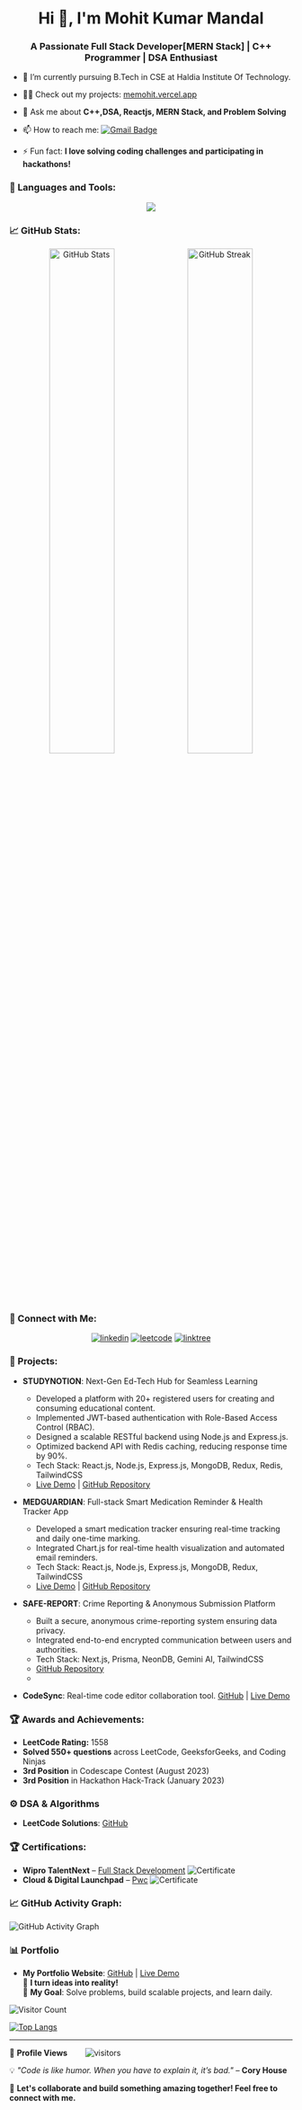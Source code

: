 <h1 align="center">Hi 👋, I'm Mohit Kumar Mandal</h1>
<h3 align="center">A Passionate Full Stack Developer[MERN Stack] | C++ Programmer | DSA Enthusiast</h3>

- 🌱 I’m currently pursuing B.Tech in CSE at Haldia Institute Of Technology.
- 👨‍💻 Check out my projects: [memohit.vercel.app](https://memohit.vercel.app)
- 💬 Ask me about **C++,DSA, Reactjs, MERN Stack, and Problem Solving**
- 📫 How to reach me: [![Gmail Badge](https://img.shields.io/badge/-mohitmandal192@gmail.com-c14438?style=flat-square&logo=Gmail&logoColor=white&link=mailto:mohitmandal192@gmail.com)](mailto:mohitmandal192@gmail.com)

- ⚡ Fun fact: **I love solving coding challenges and participating in hackathons!**

### 🚀 Languages and Tools:
<p align="center">
  <img src="https://skillicons.dev/icons?i=cpp,js,nodejs,react,nextjs,express,mongodb,redis,tailwind,docker,mysql,git,github,vscode,aws" />
</p>

### 📈 GitHub Stats:

<p align="center">
  <img width="48%" src="https://github-readme-stats.vercel.app/api?username=mohit1721&show_icons=true&theme=dark" alt="GitHub Stats">
  <img width="48%" src="https://github-readme-streak-stats.herokuapp.com/?user=mohit1721&theme=dark" alt="GitHub Streak">
</p>

### 🔗 Connect with Me:
<p align="center">
  <a href="https://linkedin.com/in/mohit-kumar-mandal-4344b3229" target="blank"><img src="https://skillicons.dev/icons?i=linkedin" alt="linkedin" /></a>
  <a href="https://leetcode.com/mohit1702" target="blank"><img src="https://img.shields.io/badge/LeetCode-FFA116?logo=leetcode&logoColor=white" alt="leetcode" /></a>
  <a href="https://linktr.ee/mk1702" target="blank"><img src="https://img.shields.io/badge/Linktree-39E09B?logo=linktree&logoColor=white" alt="linktree" /></a>
</p>

### 💼 Projects:

- **STUDYNOTION**: Next-Gen Ed-Tech Hub for Seamless Learning
  - Developed a platform with 20+ registered users for creating and consuming educational content.
  - Implemented JWT-based authentication with Role-Based Access Control (RBAC).
  - Designed a scalable RESTful backend using Node.js and Express.js.
  - Optimized backend API with Redis caching, reducing response time by 90%.
  - Tech Stack: React.js, Node.js, Express.js, MongoDB, Redux, Redis, TailwindCSS
  - [Live Demo](https://mystudynotion.vercel.app) | [GitHub Repository](https://github.com/mohit1721/study1)

- **MEDGUARDIAN**: Full-stack Smart Medication Reminder & Health Tracker App
  - Developed a smart medication tracker ensuring real-time tracking and daily one-time marking.
  - Integrated Chart.js for real-time health visualization and automated email reminders.
  - Tech Stack: React.js, Node.js, Express.js, MongoDB, Redux, TailwindCSS
  - [Live Demo](https://medguardian.vercel.app) | [GitHub Repository](https://github.com/mohit1721/medguardian)

- **SAFE-REPORT**: Crime Reporting & Anonymous Submission Platform
  - Built a secure, anonymous crime-reporting system ensuring data privacy.
  - Integrated end-to-end encrypted communication between users and authorities.
  - Tech Stack: Next.js, Prisma, NeonDB, Gemini AI, TailwindCSS
  - [GitHub Repository](https://github.com/mohit1721/safereports)
  - 
- **CodeSync**: Real-time code editor collaboration tool. [GitHub](https://github.com/mohit1721/c-sync)  | [Live Demo](https://codes-sync.vercel.app)

### 🏆 Awards and Achievements:

- **LeetCode Rating:** 1558
- **Solved 550+ questions** across LeetCode, GeeksforGeeks, and Coding Ninjas
- **3rd Position** in Codescape Contest (August 2023)
- **3rd Position** in Hackathon Hack-Track (January 2023)


### ⚙️ DSA & Algorithms
- **LeetCode Solutions**: [GitHub](https://github.com/mohit1721/Leetcode)  

### 🏆 Certifications:
- **Wipro TalentNext** – [Full Stack Development](https://drive.google.com/file/d/1IbVRZjDfGx4QYyVsMS7iMNsjXs1GYNIL/view?usp=sharing)  ![Certificate](https://img.shields.io/badge/Verified-✅-green)
- **Cloud & Digital Launchpad** – [Pwc](https://drive.google.com/file/d/1tTqoQwFvPBaU0bF2au-4YoiPmnOBeisY/view?usp=drivesdk&usp=embed_facebook&usp=embed_facebook)  ![Certificate](https://img.shields.io/badge/Verified-✅-green)

### 📈 GitHub Activity Graph:
![GitHub Activity Graph](https://github-readme-activity-graph.vercel.app/graph?username=mohit1721&theme=react-dark&hide_border=true)


### 📊 Portfolio
- **My Portfolio Website**: [GitHub](https://github.com/mohit1721/my-portfolio) | [Live Demo](https://memohit.vercel.app)  
🚀 **I turn ideas into reality!**  
🎯 **My Goal**: Solve problems, build scalable projects, and learn daily.



![Visitor Count](https://komarev.com/ghpvc/?username=mohit1721&color=blue)
<!--  TOP LANGUAGES STATISTICS -->
 [![Top Langs](https://github-readme-stats.vercel.app/api/top-langs/?username=mohit1721&theme=dark&layout=compact&align=right&width=40%)](https://github.com/anuraghazra/github-readme-stats)
 
 ---
 
<!--  PROFILES VIEWS -->
🌱 **Profile Views**&nbsp;&nbsp;&nbsp;&nbsp;&nbsp;&nbsp;&nbsp;
![visitors](https://profile-counter.glitch.me/mohit1721/count.svg?align=center)

💡 *"Code is like humor. When you have to explain it, it’s bad."* – **Cory House**

🚀 **Let's collaborate and build something amazing together! Feel free to connect with me.**


<!--
**mohit1721/mohit1721** is a ✨ _special_ ✨ repository because its `README.md` (this file) appears on your GitHub profile.

Here are some ideas to get you started:

- 🔭 I’m currently working on ...
- 🌱 I’m currently learning ...
- 👯 I’m looking to collaborate on ...
- 🤔 I’m looking for help with ...
- 💬 Ask me about ...
- 📫 How to reach me: ...
- 😄 Pronouns: ...
- ⚡ Fun fact: ...
-->
